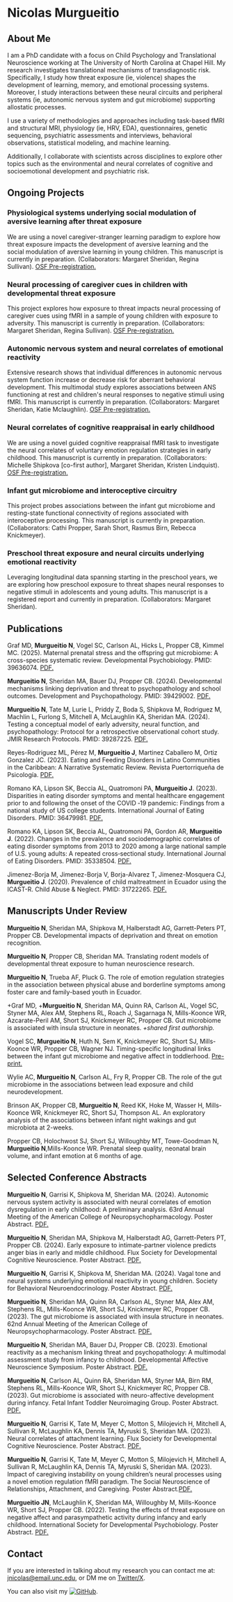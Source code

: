 #  **Nicolas Murgueitio**

## About Me

I am a PhD candidate with a focus on Child Psychology and Translational Neuroscience working at The University of North Carolina at Chapel Hill. My research investigates translational mechanisms of transdiagnostic risk. Specifically, I study how  threat exposure (ie, violence) shapes the development of learning, memory, and emotional processing systems. Moreover, I study interactions between these neural circuits and peripheral systems (ie, autonomic nervous system and gut microbiome) supporting allostatic processes. 

I use a variety of methodologies and approaches including task-based fMRI and structural MRI, physiology (ie, HRV, EDA), questionnaires, genetic sequencing, psychiatric assessments and interviews, behavioral observations, statistical modeling, and machine learning.

Additionally, I collaborate with scientists across disciplines to explore other topics such as the environmental and neural correlates of cognitive and socioemotional development and psychiatric risk. 

## Ongoing Projects

### Physiological systems underlying social modulation of aversive learning after threat exposure

We are using a novel caregiver-stranger learning paradigm to explore how threat exposure impacts the development of aversive learning and the social modulation of aversive learning in young children. This manuscript is currently in preparation. (Collaborators: Margaret Sheridan, Regina Sullivan). [OSF Pre-registration.](https://doi.org/10.17605/OSF.IO/GPJCH)

### Neural processing of caregiver cues in children with developmental threat exposure

This project explores how exposure to threat impacts neural processing of caregiver cues using fMRI in a sample of young children with exposure to adversity. This manuscript is currently in preparation. (Collaborators: Margaret Sheridan, Regina Sullivan). [OSF Pre-registration.](https://osf.io/m5d2g)

### Autonomic nervous system and neural correlates of emotional reactivity

Extensive research shows that individual differences in autonomic nervous system function increase or decrease risk for aberrant behavioral development. This multimodal study explores associations between ANS functioning at rest and children's neural responses to negative stimuli using fMRI. This manuscript is currently in preparation. (Collaborators: Margaret Sheridan, Katie Mclaughlin). [OSF Pre-registration.](https://doi.org/10.17605/OSF.IO/S7M9K)

### Neural correlates of cognitive reappraisal in early childhood
We are using a novel guided cognitive reappraisal fMRI task to investigate the neural correlates of voluntary emotion regulation strategies in early childhood. This manuscript is currently in preparation. (Collaborators: Michelle Shipkova [co-first author], Margaret Sheridan, Kristen Lindquist). [OSF Pre-registration.](https://osf.io/k98pj)

### Infant gut microbiome and interoceptive circuitry
This project probes associations between the infant gut microbiome and resting-state functional connectivity of regions associated with interoceptive processing. This manuscript is currently in preparation. (Collaborators: Cathi Propper, Sarah Short, Rasmus Birn, Rebecca Knickmeyer). 

### Preschool threat exposure and neural circuits underlying emotional reactivity
Leveraging longitudinal data spanning starting in the preschool years, we are exploring how preschool exposure to threat shapes neural responses to negative stimuli in adolescents and young adults. This manuscript is a registered report and currently in preparation. (Collaborators: Margaret Sheridan).

## Publications

Graf MD, **Murgueitio N**, Vogel SC, Carlson AL, Hicks L, Propper CB, Kimmel MC. (2025). Maternal prenatal stress and the offspring gut microbiome: A cross-species systematic review. Developmental Psychobiology. PMID: 39636074. [PDF.](https://www.dropbox.com/scl/fi/l3wuliusakj1z469tfqx3/Developmental-Psychobiology-2024-Graf-Maternal-Prenatal-Stress-and-the-Offspring-Gut-Microbiome-A-Cross-Species.pdf?rlkey=a08swznaumotb564owu0brz8l&dl=0)

**Murgueitio N**, Sheridan MA, Bauer DJ, Propper CB. (2024). Developmental mechanisms linking deprivation and threat to psychopathology and school outcomes. Development and Psychopathology. PMID: 39429002. [PDF.](https://www.dropbox.com/scl/fi/hduhp0w4smer51uqlmosj/developmental-mechanisms-linking-deprivation-and-threat-to-psychopathology-and-school-outcomes.pdf?rlkey=nrbyabx9biwgxccikk4r2i3ov&dl=0)

**Murgueitio N**, Tate M, Lurie L, Priddy Z, Boda S, Shipkova M, Rodriguez M, Machlin L, Furlong S, Mitchell A, McLaughlin KA, Sheridan MA. (2024). Testing a conceptual model of early adversity, neural function, and psychopathology: Protocol for a retrospective observational cohort study. JMIR Research Protocols. PMID: 39287225. [PDF.](https://www.dropbox.com/scl/fi/84jxep8gzweiy177syrkx/resprot-2024-1-e59636.pdf?rlkey=f64jdnaqf4x2q1wnig2wyvpst&dl=0)

Reyes-Rodriguez ML, Pérez M, **Murgueitio J**, Martinez Caballero M, Ortiz Gonzalez JC. (2023). Eating and Feeding Disorders in Latino Communities in the Caribbean: A Narrative Systematic Review. Revista Puertorriqueña de Psicología. [PDF.](https://www.dropbox.com/scl/fi/jn00mlsdf13g9fzgyhwqa/Dialnet-TrastornosDeLaIngestaYDeLaConductaAlimentariaEnPob-9107831.pdf?rlkey=80tqf366kzs2twloqqloc7lpp&dl=0)

Romano KA, Lipson SK, Beccia AL, Quatromoni PA, **Murgueitio J**. (2023). Disparities in eating disorder symptoms and mental healthcare engagement prior to and following the onset of the COVID ‐19 pandemic: Findings from a national study of US college students. International Journal of Eating Disorders. PMID: 36479981. [PDF.](https://www.dropbox.com/scl/fi/ktcuwc64n2iku8387leh3/Intl-J-Eating-Disorders-2022-Romano-Disparities-in-eating-disorder-symptoms-and-mental-healthcare-engagement-prior-to.pdf?rlkey=5n1szk1l1wpcbzrkckzm1yv52&dl=0)

Romano KA, Lipson SK, Beccia AL, Quatromoni PA, Gordon AR, **Murgueitio J**. (2022). Changes in the prevalence and sociodemographic correlates of eating disorder symptoms from 2013 to 2020 among a large national sample of U.S. young adults: A repeated cross‐sectional study. International Journal of Eating Disorders. PMID: 35338504. [PDF.](https://www.dropbox.com/scl/fi/1939vz9rw0j2ilxss10n8/Intl-J-Eating-Disorders-2022-Romano-Changes-in-the-prevalence-and-sociodemographic-correlates-of-eating-disorder.pdf?rlkey=b7ap5qte72i4nydtg9du4bf1z&dl=0)

Jimenez-Borja M, Jimenez-Borja V, Borja-Alvarez T, Jimenez-Mosquera CJ, **Murgueitio J**. (2020). Prevalence of child maltreatment in Ecuador using the ICAST-R. Child Abuse & Neglect. PMID: 31722265. [PDF.](https://www.dropbox.com/scl/fi/h17icse3lrv97c33cr3im/1-s2.0-S0145213419304077-main.pdf?rlkey=ez6v8w9bfsp6p1h1yc0t38sp8&dl=0)

## Manuscripts Under Review

**Murgueitio N**, Sheridan MA, Shipkova M, Halberstadt AG, Garrett-Peters PT, Propper CB.  Developmental impacts of deprivation and threat on emotion recognition. 

**Murgueitio N**, Propper CB, Sheridan MA. Translating rodent models of developmental threat exposure to human neuroscience research. 

**Murgueitio N**, Trueba AF, Pluck G. The role of emotion regulation strategies in the association between physical abuse and borderline symptoms among foster care and family-based youth in Ecuador. 

+Graf MD, +**Murgueitio N**, Sheridan MA, Quinn RA, Carlson AL, Vogel SC, Styner MA, Alex AM, Stephens RL, Roach J, Sagarnaga N, Mills-Koonce WR, Azcarate-Peril AM, Short SJ, Knickmeyer RC, Propper CB. Gut microbiome is associated with insula structure in neonates. _+shared first authorship._

Vogel SC, **Murgueitio N**, Huth N, Sem K, Knickmeyer RC, Short SJ, Mills-Koonce WR, Propper CB, Wagner NJ. Timing-specific longitudinal links between the infant gut microbiome and negative affect in toddlerhood. [Pre-print.](https://osf.io/preprints/psyarxiv/z2s8h)

Wylie AC, **Murgueitio N**, Carlson AL, Fry R, Propper CB. The role of the gut microbiome in the associations between lead exposure and child neurodevelopment.
      
Brinson AK, Propper CB, **Murgueitio N**, Reed KK, Hoke M, Wasser H, Mills-Koonce WR, Knickmeyer RC, Short SJ, Thompson AL. An exploratory analysis of the associations between infant night wakings and gut microbiota at 2-weeks. 

Propper CB, Holochwost SJ,  Short SJ, Willoughby MT, Towe-Goodman N, **Murgueitio N**,Mills-Koonce WR. Prenatal sleep quality, neonatal brain volume, and infant emotion at 6 months of age.

## Selected Conference Abstracts
**Murgueitio N**, Garrisi K, Shipkova M, Sheridan MA. (2024). Autonomic nervous system activity is associated with neural correlates of emotion dysregulation in early childhood: A preliminary analysis. 63rd Annual Meeting of the American College of Neuropsychopharmacology. Poster Abstract. [PDF.](https://www.dropbox.com/scl/fi/bbjhmeqddovp3ea0i6hbd/ACNP-2024.pdf?rlkey=tqgd4oyjcy0ot159jj2evkptk&dl=0)

**Murgueitio N**, Sheridan MA, Shipkova M, Halberstadt AG, Garrett-Peters PT, Propper CB. (2024). Early exposure to intimate-partner violence predicts anger bias in early and middle childhood. Flux Society for Developmental Cognitive Neuroscience. Poster Abstract. [PDF.](https://www.dropbox.com/scl/fi/6q00pypd1m0gl31whgz3b/FLUX-2024.pdf?rlkey=p5f3cb2bn4tqb0ofljyamgrw7&dl=0)

**Murgueitio N**, Garrisi K, Shipkova M, Sheridan MA. (2024). Vagal tone and neural systems underlying emotional reactivity in young children. Society for Behavioral Neuroendocrinology. Poster Abstract. [PDF.](https://www.dropbox.com/scl/fi/b47jfpw6gc9y8bm2p9iug/SBN-2024.pdf?rlkey=722wk8eghzfi6wwquk2iht8uh&dl=0)

**Murgueitio N**, Sheridan MA, Quinn RA, Carlson AL, Styner MA, Alex AM, Stephens RL, Mills-Koonce WR, Short SJ, Knickmeyer RC, Propper CB. (2023). The gut microbiome is associated with insula structure in neonates. 62nd Annual Meeting of the American College of Neuropsychopharmacology. Poster Abstract. [PDF.](https://www.dropbox.com/scl/fi/cgjpd6mcewgtl8jqr7b9n/ACNP-2023.pdf?rlkey=gx8lihl50myijvln8u83y5x7e&dl=0)

**Murgueitio N**, Sheridan MA, Bauer DJ, Propper CB. (2023). Emotional reactivity as a mechanism linking threat and psychopathology: A multimodal assessment study from infancy to childhood. Developmental Affective Neuroscience Symposium. Poster Abstract. [PDF.](https://www.dropbox.com/scl/fi/birp18b587mo0bo6dasw5/DANS-2023.pdf?rlkey=u4mprvh8qjnvq1ma5dnthm7vw&dl=0)

**Murgueitio N**, Carlson AL, Quinn RA, Sheridan MA, Styner MA, Birn RM, Stephens RL, Mills-Koonce WR, Short SJ, Knickmeyer RC, Propper CB.  (2023). Gut microbiome is associated with neuro-affective development during infancy. Fetal Infant Toddler Neuroimaging Group. Poster Abstract. [PDF.](https://www.dropbox.com/scl/fi/x0oypdv24sq52x6mh37nm/FITNG-2023.pdf?rlkey=tywweev0mx0ipwn33ypegnv3e&dl=0)

**Murgueitio N**, Garrisi K, Tate M, Meyer C, Motton S, Milojevich H, Mitchell A, Sullivan R, McLaughlin KA, Dennis TA, Myruski S, Sheridan MA. (2023). Neural correlates of attachment learning. Flux Society for Developmental Cognitive Neuroscience. Poster Abstract. [PDF.](https://www.dropbox.com/scl/fi/55ejadevbvs6u2lpcmwwp/FLUX-2023.pdf?rlkey=gjbx4k33vey6sf1vxfbmwg7xb&dl=0)

**Murgueitio N**, Garrisi K, Tate M, Meyer C, Motton S, Milojevich H, Mitchell A, Sullivan R, McLaughlin KA, Dennis TA, Myruski S, Sheridan MA. (2023). Impact of caregiving instability on young children’s neural processes using a novel emotion regulation fMRI paradigm. The Social Neuroscience of Relationships, Attachment, and Caregiving. Poster Abstract.[PDF.](https://www.dropbox.com/scl/fi/eo1yj39eqmt0l7xf54mtv/SN-2023.pdf?rlkey=bk2jn2qz940h6i1krhwvyuu9x&st=hyh9hylf&dl=0)

**Murgueitio JN**, McLaughlin K, Sheridan MA, Willoughby M, Mills-Koonce WR, Short SJ, Propper CB. (2022). Testing the effects of threat exposure on negative affect and parasympathetic activity during infancy and early childhood. International Society for Developmental Psychobiology. Poster Abstract. [PDF.](https://www.dropbox.com/scl/fi/t00dnfkfahlzgemcagdii/ISDP-2022.pdf?rlkey=qtlmmmcufx6ryd18muwln6krt&dl=0)

## Contact

If you are interested in talking about my research you can contact me at: [jnicolas@email.unc.edu](mailto:jnicolas@email.unc.edu), or DM me on [Twitter/X](https://twitter.com/jnmurgueitio).

You can also visit my [![GitHub](https://img.icons8.com/material-outlined/24/000000/github.png)](https://github.com/nicolasmurgueitio). 

